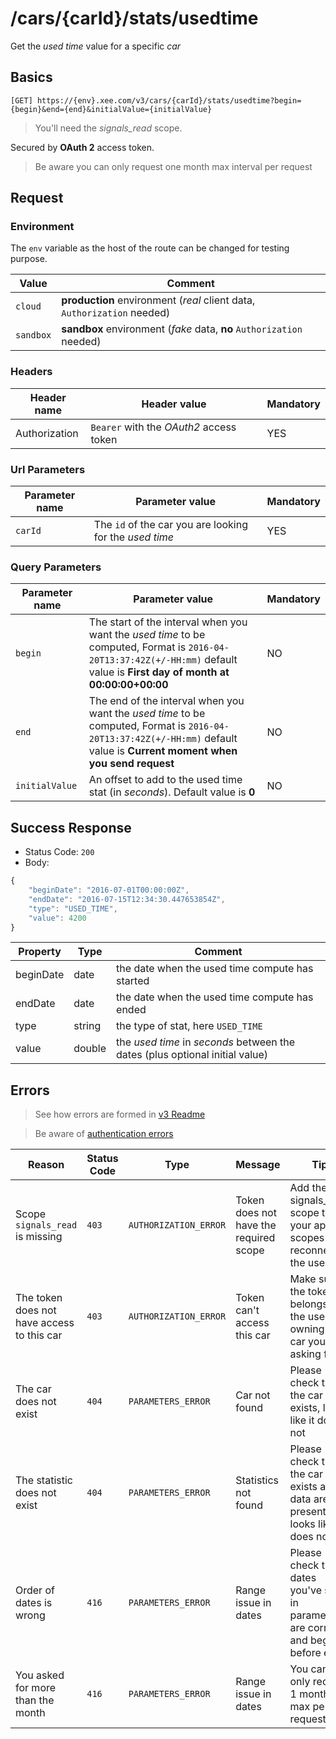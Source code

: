 # /cars/{carId}/stats/usedtime

Get the *used time* value for a specific *car*

## Basics

`[GET] https://{env}.xee.com/v3/cars/{carId}/stats/usedtime?begin={begin}&end={end}&initialValue={initialValue}`

> You'll need the *signals_read* scope.

Secured by **OAuth 2** access token.

> Be aware you can only request one month max interval per request

## Request

### Environment

The `env` variable as the host of the route can be changed for testing purpose.

|Value|Comment|
|---|---|
|`cloud`|**production** environment (*real* client data, `Authorization` needed)|
|`sandbox`|**sandbox** environment (*fake* data, **no** `Authorization` needed)|

### Headers

|Header name|Header value|Mandatory|
|---|---|---|
|Authorization|`Bearer` with the *OAuth2* access token|YES|

### Url Parameters

|Parameter name|Parameter value|Mandatory|
|---|---|---|
|`carId`|The `id` of the car you are looking for the *used time*|YES|

### Query Parameters

|Parameter name|Parameter value|Mandatory|
|---|---|---|
|`begin`|The start of the interval when you want the *used time* to be computed, Format is `2016-04-20T13:37:42Z(+/-HH:mm)` default value is **First day of month at 00:00:00+00:00**|NO|
|`end`|The end of the interval when you want the *used time* to be computed, Format is `2016-04-20T13:37:42Z(+/-HH:mm)` default value is **Current moment when you send request**|NO|
|`initialValue`|An offset to add to the used time stat (in *seconds*). Default value is **0**|NO|

## Success Response

- Status Code: `200`
- Body:

```javascript 
{
	"beginDate": "2016-07-01T00:00:00Z",
	"endDate": "2016-07-15T12:34:30.447653854Z",
	"type": "USED_TIME",
	"value": 4200
}
```

|Property|Type|Comment|
|---|---|---|
|beginDate|date|the date when the used time compute has started|
|endDate|date|the date when the used time compute has ended|
|type|string|the type of stat, here `USED_TIME`|
|value|double|the *used time* in *seconds* between the dates (plus optional initial value)|

## Errors

> See how errors are formed in [v3 Readme](../../README.md)

> Be aware of [authentication errors](../../auth/README.md)

|Reason|Status Code|Type|Message|Tip|
|---|---|---|---|---|
|Scope `signals_read` is missing|`403`|`AUTHORIZATION_ERROR`|Token does not have the required scope|Add the signals_read scope to your app scopes and reconnect the user|
|The token does not have access to this car|`403`|`AUTHORIZATION_ERROR`|Token can't access this car|Make sure the token belongs to the user owning the car you're asking for|
|The car does not exist|`404`|`PARAMETERS_ERROR`|Car not found|Please check that the car exists, looks like it does not|
|The statistic does not exist|`404`|`PARAMETERS_ERROR`|Statistics not found|Please check that the car exists and data are present, looks like it does not|
|Order of dates is wrong|`416`|`PARAMETERS_ERROR`|Range issue in dates|Please check the dates you've set in parameters are correct and begin is before end|
|You asked for more than the month|`416`|`PARAMETERS_ERROR`|Range issue in dates|You can only request 1 month max per request|